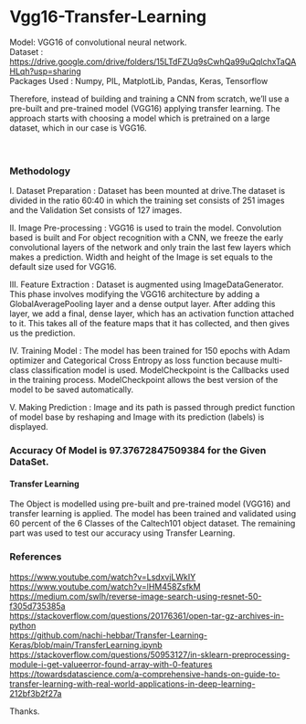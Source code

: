 # Vgg16-Transfer-Learning 

Model: VGG16 of convolutional neural network. <br>
Dataset : https://drive.google.com/drive/folders/15LTdFZUq9sCwhQa99uQqlchxTaQAHLqh?usp=sharing <br>
Packages Used : Numpy, PIL, MatplotLib, Pandas, Keras, Tensorflow <br>

Therefore, instead of building and training a CNN from scratch, we’ll use a pre-built and pre-trained model (VGG16) applying transfer learning.
The approach starts with choosing a model which is pretrained on a large dataset,
which in our case is VGG16. <br><br><br>


### Methodology   </br>
I. Dataset Preparation : Dataset has been mounted at drive.The dataset is divided in the ratio 60:40 in which the training set consists of 251 images and the Validation Set consists of 127 images.

II. Image Pre-processing : VGG16 is used to train the model. Convolution based is built and For object recognition with a CNN, we freeze the early convolutional layers of the network and only train the last few layers which makes a prediction. Width and height of the Image is set equals to the default size used for VGG16. 

III. Feature Extraction : Dataset is augmented using ImageDataGenerator. This phase involves modifying the VGG16 architecture by adding a GlobalAveragePooling layer and a dense output layer. After adding this layer, we add a final, dense layer, which has an activation function attached to it. This takes all of the feature maps that it has collected, and then gives us the prediction.

IV. Training Model : The model has been trained for 150 epochs with Adam optimizer and Categorical Cross Entropy as loss function because multi-class classification model is used. ModelCheckpoint is the Callbacks used in the training process. ModelCheckpoint allows the best version of the model to be saved automatically.

V. Making Prediction : Image and its path is passed through predict function of model base by reshaping and Image with its prediction (labels) is displayed.

### Accuracy Of Model is 97.37672847509384 for the Given DataSet.

#### Transfer Learning
The Object is modelled using pre-built and pre-trained model (VGG16) and transfer learning is applied. The model has been trained and validated using 60 percent of the 6 Classes of the Caltech101 object dataset. The remaining part was used to test our accuracy using Transfer Learning.

### References
https://www.youtube.com/watch?v=LsdxvjLWkIY  <br>
https://www.youtube.com/watch?v=lHM458ZsfkM   <br>
https://medium.com/swlh/reverse-image-search-using-resnet-50-f305d735385a <br>
https://stackoverflow.com/questions/20176361/open-tar-gz-archives-in-python  <br>
https://github.com/nachi-hebbar/Transfer-Learning-Keras/blob/main/TransferLearning.ipynb  <br>
https://stackoverflow.com/questions/50953127/in-sklearn-preprocessing-module-i-get-valueerror-found-array-with-0-features  <br>
https://towardsdatascience.com/a-comprehensive-hands-on-guide-to-transfer-learning-with-real-world-applications-in-deep-learning-212bf3b2f27a  <br>

Thanks.
